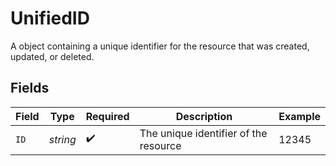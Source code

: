 # UnifiedID

A object containing a unique identifier for the resource that was created, updated, or deleted.


## Fields

| Field                                 | Type                                  | Required                              | Description                           | Example                               |
| ------------------------------------- | ------------------------------------- | ------------------------------------- | ------------------------------------- | ------------------------------------- |
| `ID`                                  | *string*                              | :heavy_check_mark:                    | The unique identifier of the resource | 12345                                 |